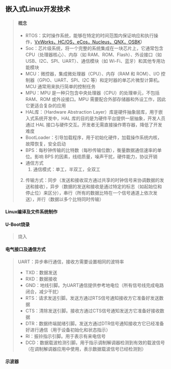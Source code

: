 ## 嵌入式Linux开发技术

> #### 概念
>
> - RTOS：实时操作系统，能够在特定的时间范围内保证响应和执行操作，[VxWorks，HC/OS，eCos，Nucleus，QNX，OSBK](./assets/实时系统概述.md))
>- Soc：芯片级系统，将一个完整的系统集成在一块芯片上，它通常包含 CPU（处理器核心）、内存（如 RAM、ROM、Flash）、外设接口（如 USB、I2C、SPI、UART）、通信模块（如 Wi-Fi、蓝牙）和其他专用功能模块
> - MCU：微控器，集成微处理器（CPU）、内存（RAM 和 ROM）、I/O 控制器（GPIO、UART、SPI、I2C 等）和定时器的单芯片微型计算机。MCU 通常用来执行简单的控制任务
>- MPU：MPU 是一种只包含中央处理器（CPU）的处理单元，不包括 RAM、ROM 或外设接口。MPU 需要配合外部存储器和外设工作，因此它更适合复杂的应用
> - HAL库：（Hardware Abstraction Layer）库是硬件抽象层库，用于嵌入式系统开发中，HAL 库的目的是为硬件平台提供一层抽象，开发人员通过 HAL 接口与硬件交互。开发者无需直接操作寄存器，降低了开发难度
>- BootLoader：引导加载程序，用于初始化硬件，加载操作系统内核，故障恢复，安全启动
> - BPS：每秒钟传输的比特数（每秒传输位数），衡量数据通信速率的单位。影响 BPS 的因素，线缆质量，噪声干扰，硬件能力，协议开销
>- 通信方式
>   1. 通信模式：单工，半双工，全双工
>  2. 传输方式：同步（发送和接收双方通过共享的时钟信号来协调数据的发送和接收），异步（数据的发送和接收是通过特定的标志（如起始位和停止位）来区分），串行（所有的数据比特在一个信号通道上依次发送），并行（数据以多个比特同时传输）

#### Linux编译及文件系统制作

> 

#### U-Boot烧录

> 烧入

#### 电气接口及通信方式

> UART：异步串行通信，接收方需要设置相同的波特率
>
> - TXD：数据发送
> - RXD：数据接收
> - GND：地线引脚。为UART通信提供参考地电位（所有信号线完成电路闭合，减少干扰）
> - RTS：请求发送引脚。发送方通过RTS信号通知接收方它准备好发送数据
> - CTS：清除发送引脚。接收方通过CTS信号通知发送方它准备好接收数据
> - DTR：数据终端就绪引脚。发送方通过DTR信号通知接收方它已经准备好进行通信（用于设备初始化和状态指示）
> - RI：振铃指示引脚。用于表示有来电信号
> - DCD：数据载波检测引脚。用于指示调制解调器检测到有效的载波信号（在调制解调器应用中使用，表示数据载波信号已经检测到）

#### 示波器
